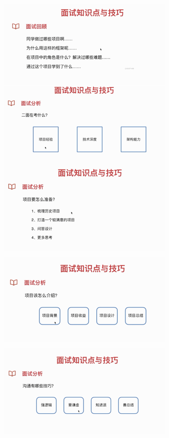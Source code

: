 ![](/assets/import56.png)![](/assets/import57.png)![](/assets/import58.png)

![](/assets/import59.png)

![](/assets/import60.png)

